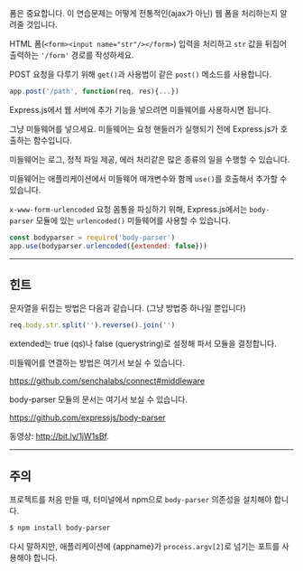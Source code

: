 폼은 중요합니다. 이 연습문제는 어떻게 전통적인(ajax가 아닌) 웹 폼을 처리하는지 알려줄 것입니다.

HTML 폼(`<form><input name="str"/></form>`) 입력을 처리하고 `str` 값을 뒤집어
출력하는 `'/form'` 경로를 작성하세요.

POST 요청을 다루기 위해 `get()`과 사용법이 같은 `post()` 메소드를 사용합니다.

```js
app.post('/path', function(req, res){...})
```

Express.js에서 웹 서버에 추가 기능을 넣으려면 미들웨어를 사용하시면 됩니다.

그냥 미들웨어를 넣으세요. 미들웨어는 요청 핸들러가 실행되기 전에 Express.js가
호출하는 함수입니다.

미들웨어는 로그, 정적 파일 제공, 에러 처리같은 많은 종류의 일을 수행할 수 있습니다.

미들웨어는 애플리케이션에서 미들웨어 매개변수와 함께 `use()`를 호출해서 추가할
수 있습니다.

`x-www-form-urlencoded` 요청 몸통을 파싱하기 위해, Express.js에서는 `body-parser`
모듈에 있는 `urlencoded()` 미들웨어를 사용할 수 있습니다.

```js
const bodyparser = require('body-parser')
app.use(bodyparser.urlencoded({extended: false}))
```

-----------------------------

## 힌트

문자열을 뒤집는 방법은 다음과 같습니다. (그냥 방법중 하나일 뿐입니다)

```js
req.body.str.split('').reverse().join('')
```

extended는 true (qs)나 false (querystring)로 설정해 파서 모듈을 결정합니다.

미들웨어를 연결하는 방법은 여기서 보실 수 있습니다.

  https://github.com/senchalabs/connect#middleware

body-parser 모듈의 문서는 여기서 보실 수 있습니다.

  https://github.com/expressjs/body-parser

동영상: http://bit.ly/1jW1sBf.

----------------------------

## 주의

프로젝트를 처음 만들 때, 터미널에서 npm으로 `body-parser` 의존성을 설치해야 합니다.

```sh
$ npm install body-parser
```

다시 말하지만, 애플리케이션에 {appname}가 `process.argv[2]`로 넘기는 포트를
사용해야 합니다.
